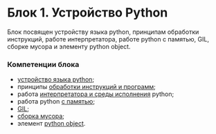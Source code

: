 # Блок 1. Устройство Python

Блок посвящен устройству языка python, принципам обработки инструкций, работе интерпретатора, работе python с памятью, GIL, сборке мусора и элементу python object.

### Компетенции блока

- [устройство языка python](./block1_1.md);
- принципы [обработки инструкций и программ](./block1_2.md);
- работа [интерпретатора и среды исполнения](./block1_3.md) python;
- работа python [с памятью](./block1_4.md);
- [GIL](./block1_5.md);
- [сборка мусора](./block1_6.md);
- элемент [python object](./block1_7.md).